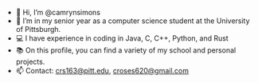 - 👋 Hi, I’m @camrynsimons
- 🏫  I’m in my senior year as a computer science student at the University of Pittsburgh.
- 💻 I have experience in coding in Java, C, C++, Python, and Rust
- 📚 On this profile, you can find a variety of my school and personal projects.
- 📫 Contact: crs163@pitt.edu, croses620@gmail.com

<!---
camrynsimons/camrynsimons is a ✨ special ✨ repository because its `README.md` (this file) appears on your GitHub profile.
You can click the Preview link to take a look at your changes.
--->

